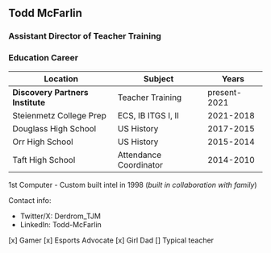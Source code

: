 ## Todd McFarlin
### Assistant Director of Teacher Training

### Education Career

|Location|Subject|Years|
|---------|--------|------|
|**Discovery Partners Institute**|Teacher Training|present-2021|
|Steienmetz College Prep|ECS, IB ITGS I, II|2021-2018|
|Douglass High School|US History|2017-2015|
|Orr High School|US History|2015-2014|
|Taft High School|Attendance Coordinator|2014-2010|

1st Computer - Custom built intel in 1998 (_built in collaboration with family_)

Contact info:
- Twitter/X: Derdrom_TJM
- LinkedIn: Todd-McFarlin

[x] Gamer
[x] Esports Advocate
[x] Girl Dad
[] Typical teacher
<!--
**Derdrom-TJM/Derdrom-TJM** is a ✨ _special_ ✨ repository because its `README.md` (this file) appears on your GitHub profile.

Here are some ideas to get you started:

- 🔭 I’m currently working on ...
- 🌱 I’m currently learning ...
- 👯 I’m looking to collaborate on ...
- 🤔 I’m looking for help with ...
- 💬 Ask me about ...
- 📫 How to reach me: ...
- 😄 Pronouns: ...
- ⚡ Fun fact: ...
-->
